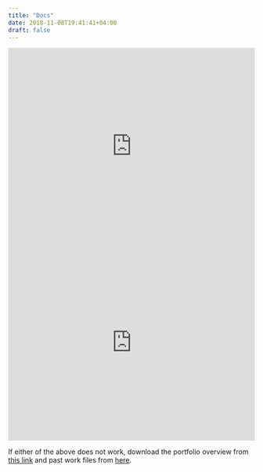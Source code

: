 ```yaml
---
title: "Docs"
date: 2018-11-08T19:41:41+04:00
draft: false
---
```


<iframe src="https://app.box.com/embed/s/5ogxazr1sn9mc0ahh4xrubed7saowdgt?sortColumn=date&view=list&showItemFeedActions=false&showParentPath=false" width="100%" height="400" frameborder="0" allowfullscreen webkitallowfullscreen msallowfullscreen></iframe>

<iframe src="https://app.box.com/embed/s/djrmp06zufbh3raz1l1b1yj25n64rfzf?sortColumn=date&view=list" width="100%" height="400" frameborder="0" allowfullscreen webkitallowfullscreen msallowfullscreen></iframe>

If either of the above does not work, download the portfolio overview from <a href="https://app.box.com/s/djrmp06zufbh3raz1l1b1yj25n64rfzf">this link</a> and past work files from <a href="https://app.box.com/s/5ogxazr1sn9mc0ahh4xrubed7saowdgt">here</a>.
